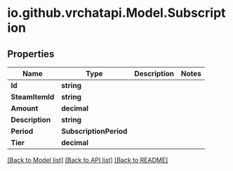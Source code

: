 # io.github.vrchatapi.Model.Subscription

## Properties

Name | Type | Description | Notes
------------ | ------------- | ------------- | -------------
**Id** | **string** |  | 
**SteamItemId** | **string** |  | 
**Amount** | **decimal** |  | 
**Description** | **string** |  | 
**Period** | **SubscriptionPeriod** |  | 
**Tier** | **decimal** |  | 

[[Back to Model list]](../README.md#documentation-for-models) [[Back to API list]](../README.md#documentation-for-api-endpoints) [[Back to README]](../README.md)

